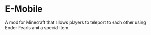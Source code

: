 E-Mobile
========
A mod for Minecraft that allows players to teleport to each other using Ender Pearls and a special item.
